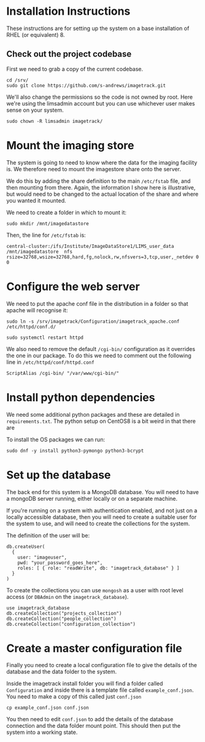 Installation Instructions
=========================

These instructions are for setting up the system on a base installation of RHEL (or equivalent) 8.


Check out the project codebase
------------------------------

First we need to grab a copy of the current codebase.

```
cd /srv/
sudo git clone https://github.com/s-andrews/imagetrack.git
```

We'll also change the permissions so the code is not owned by root. Here we're using the limsadmin account but you can use whichever user makes sense on your system.

```
sudo chown -R limsadmin imagetrack/
```

Mount the imaging store
=======================

The system is going to need to know where the data for the imaging facility is.  We therefore need to mount the imagestore share onto the server.

We do this by adding the share definition to the main ```/etc/fstab``` file, and then mounting from there.  Again, the information I show here is illustrative, but would need to be changed to the actual location of the share and where you wanted it mounted.

We need to create a folder in which to mount it:

```
sudo mkdir /mnt/imagedatastore
```

Then, the line for ```/etc/fstab``` is:

```
central-cluster:/ifs/Institute/ImageDataStore1/LIMS_user_data   /mnt/imagedatastore  nfs rsize=32768,wsize=32768,hard,fg,nolock,rw,nfsvers=3,tcp,user,_netdev 0 0
```


Configure the web server
========================

We need to put the apache conf file in the distribution in a folder so that apache will recognise it:

```
sudo ln -s /srv/imagetrack/Configuration/imagetrack_apache.conf /etc/httpd/conf.d/

sudo systemctl restart httpd
```

We also need to remove the default ```/cgi-bin/``` configuration as it overrides the one in our package.  To do this we need to comment out the following line in ```/etc/httpd/conf/httpd.conf```

```
ScriptAlias /cgi-bin/ "/var/www/cgi-bin/"
```

Install python dependencies
===========================

We need some additional python packages and these are detailed in ```requirements.txt```.  The python setup on CentOS8 is a bit weird in that there are 

To install the OS packages we can run:

```
sudo dnf -y install python3-pymongo python3-bcrypt
```

Set up the database
===================

The back end for this system is a MongoDB database.  You will need to have a mongoDB server running, either locally or on a separate machine.

If you're running on a system with authentication enabled, and not just on a locally accessible database, then you will need to create a suitable user for the system to use, and will need to create the collections for the system.

The definition of the user will be:

```
db.createUser(
  {
    user: "imageuser",
    pwd: "your_password_goes_here",
    roles: [ { role: "readWrite", db: "imagetrack_database" } ]
  }
)
```

To create the collections you can use ```mongosh``` as a user with root level access (or ```DBAdmin``` on the ```imagetrack_database```).

```
use imagetrack_database
db.createCollection("projects_collection")
db.createCollection("people_collection")
db.createCollection("configuration_collection")
```

Create a master configuration file
==================================

Finally you need to create a local configuration file to give the details of the database and the data folder to the system.

Inside the imagetrack install folder you will find a folder called ```Configuration``` and inside there is a template file called ```example_conf.json```.  You need to make a copy of this called just ```conf.json```

```
cp example_conf.json conf.json
```

You then need to edit ```conf.json``` to add the details of the database connection and the data folder mount point.  This should then put the system into a working state.









